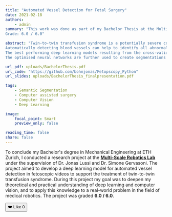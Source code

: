 ```yaml
---
title: "Automated Vessel Detection for Fetal Surgery"
date: 2021-02-18
authors:
    - admin
summary: "This work was done as part of my Bachelor Thesis at the Multi-Scale Robotics Lab at ETH Zurich, where I developed a deep learning model for automated vessel detection in fetoscopic videos.
Grade: 6.0 / 6.0"

abstract: "Twin-to-twin transfusion syndrome is a potentially severe condition in pregnancies, where twins share a single placenta. The most promising treatment is fetoscopic laser coagulation, where the clinician localises and ablates abnormal vessels to balance the blood flow between the twin fetuses again. The surgical procedure is particularly challenging due to poor visibility, challenging lighting conditions, a limited field of view of the fetoscopic camera and low overall image quality.
Automatically detecting blood vessels can help to identify all abnormalities, which facilitates the surgery. A solution using deep-learning models that creates binary segmentation is proposed. The binary segmentation can be recombined with the fetoscopic video frames to enhance the surgeons view on the placental blood vessels directly. As part of this thesis, a new dataset of 270 fetoscopic video frames is created of data acquired from a human placenta in an ex vivo setting. The video frames were annotated by an undergraduate student and used to evaluate 26 different state-of-the-art segmentation networks through cross-validation.
The best performing deep learning models resulting from the cross-validations are optimised and qualitatively evaluated on a test set. The obtained architectures can produce segmentations with a high similarity to the ground-truth annotations even outperforming the annotations of the undergraduate student in some cases.
The optimised neural networks are further used to create segmentations on video sequences, where different modalities to enhance the view on the placental blood vessel are implemented."

url_pdf: uploads/BachelorThesis.pdf
url_code: "https://github.com/bohnjonas/Fetopscopy_Python"
url_slides: uploads/BachelorThesis_finalpresentation.pdf

tags: 
    - Semantic Segmentation
    - Computer assisted surgery
    - Computer Vision
    - Deep Learning

image:
    focal_point: Smart
    preview_only: false

reading_time: false
share: false
---
```


To conclude my Bachelor's degree in Mechanical Engineering at ETH Zurich, I conducted a research project at the [**Multi-Scale Robotics Lab**](https://www.msrl.ethz.ch/) under the supervision of Dr. Jonas Lussi and Dr. Simone Gervasoni. The project aimed to develop a deep learning model for automated vessel detection in fetoscopic videos to support the treatment of twin-to-twin transfusion syndrome. During this project my goal was to deepen my theoretical and practical understanding of deep learning and computer vision, and to apply this knowledge to a real-world problem in the field of medical robotics. The project was graded **6.0 / 6.0**.

<button id="like-button">❤️ Like <span id="like-count">0</span></button>

<script>
  document.addEventListener("DOMContentLoaded", function () {
    const likeButton = document.getElementById("like-button");
    const likeCount = document.getElementById("like-count");

    // Use post-specific key to store likes per article
    const postID = window.location.pathname; 
    let count = localStorage.getItem(`likeCount_${postID}`) || 0;
    likeCount.textContent = count;

    likeButton.addEventListener("click", () => {
      count++;
      localStorage.setItem(`likeCount_${postID}`, count);
      likeCount.textContent = count;
    });
  });
</script>